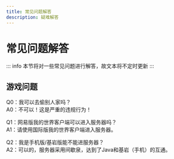 ```yaml
---
title: 常见问题解答
description: 疑难解答
---
```

# 常见问题解答
::: info
本节将对一些常见问题进行解答，故文本将不定时更新
:::
## 游戏问题
Q0：我可以去偷别人家吗？<br>
A0：不可以！这是严重的违规行为！

Q1：网易版我的世界客户端可以进入服务器吗？<br>
A1：请使用国际版我的世界客户端进入服务器。

Q2：我是手机版/基岩版能不能进服务器？<br>
A2：可以的，服务器采用间歇泉，达到了Java和基岩（手机）的互通。